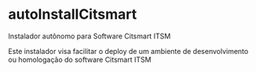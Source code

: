 # autoInstallCitsmart
Instalador autônomo para Software Citsmart ITSM

Este instalador visa facilitar o deploy de um ambiente de desenvolvimento ou homologação do software Citsmart ITSM
